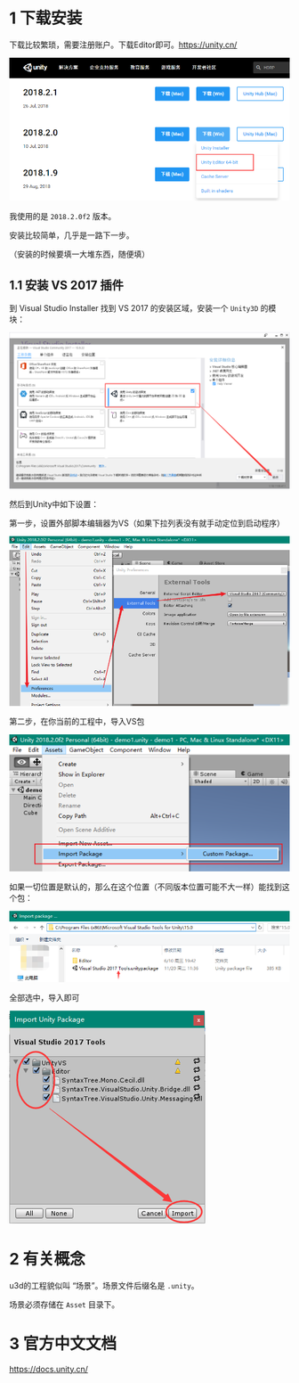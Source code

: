 # 1 下载安装

下载比较繁琐，需要注册账户。下载Editor即可。https://unity.cn/

![image-20200611104420966](attachments/image-20200611104420966.png)

我使用的是 `2018.2.0f2` 版本。

安装比较简单，几乎是一路下一步。

（安装的时候要填一大堆东西，随便填）

## 1.1 安装 VS 2017 插件

到 Visual Studio Installer 找到 VS 2017 的安装区域，安装一个 `Unity3D` 的模块：

![image-20200611095227378](attachments/image-20200611095227378.png)

然后到Unity中如下设置：

第一步，设置外部脚本编辑器为VS（如果下拉列表没有就手动定位到启动程序）

![image-20200611095150213](attachments/image-20200611095150213.png)

第二步，在你当前的工程中，导入VS包

![image-20200611095419831](attachments/image-20200611095419831.png)

如果一切位置是默认的，那么在这个位置（不同版本位置可能不大一样）能找到这个包：

![image-20200611095714430](attachments/image-20200611095714430.png)

全部选中，导入即可

![image-20200611095849246](attachments/image-20200611095849246.png)

# 2 有关概念

u3d的工程貌似叫 “场景”。场景文件后缀名是 `.unity`。

场景必须存储在 `Asset` 目录下。

# 3 官方中文文档

https://docs.unity.cn/